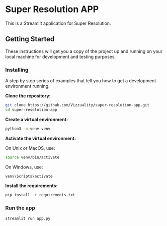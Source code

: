 Super Resolution APP
==============================

This is a Streamlit application for Super Resolution.

## Getting Started

These instructions will get you a copy of the project up and running on your local machine for development and testing purposes.


### Installing

A step by step series of examples that tell you how to get a development environment running.

**Clone the repository:**
```bash
git clone https://github.com/Vizzuality/super-resolution-app.git
cd super-resolution-app
```

**Create a virtual environment:**
```bash
python3 -m venv venv
```

**Activate the virtual environment:**

On Unix or MacOS, use:
```bash
source venv/bin/activate
```

On Windows, use:
```bash
venv\Scripts\activate
```

**Install the requirements:**
```bash
pip install -r requirements.txt
```

### Run the app
```bash 
streamlit run app.py
```

